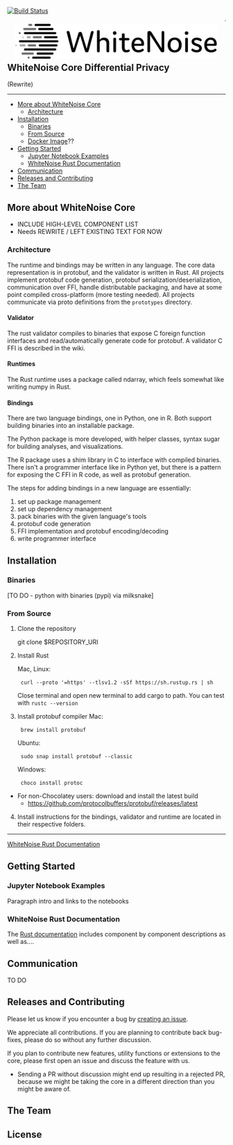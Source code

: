 [![Build Status](https://travis-ci.org/opendifferentialprivacy/whitenoise-core.svg?branch=develop)](https://travis-ci.org/opendifferentialprivacy/whitenoise-core)

<a href="http://opendp.io"><img src="images/WhiteNoise Logo/SVG/Full_grey.svg" align="left" height="80" vspace="8" hspace="18"></a>

---

## WhiteNoise Core Differential Privacy

(Rewrite)

---

- [More about WhiteNoise Core](#more-about-whitenoise-core)
  - [Architecture](#architecture)
- [Installation](#installation)
  - [Binaries](#binaries)
  - [From Source](#from-source)
  - [Docker Image](#docker-image)??
- [Getting Started](#getting-started)
  - [Jupyter Notebook Examples](#jupyter-notebook-examples)
  - [WhiteNoise Rust Documentation](#whitenoise-rust-documentation)
- [Communication](#communication)
- [Releases and Contributing](#releases-and-contributing)
- [The Team](#the-team)



## More about WhiteNoise Core

- INCLUDE HIGH-LEVEL COMPONENT LIST
- Needs REWRITE / LEFT EXISTING TEXT FOR NOW


### Architecture

The runtime and bindings may be written in any language. The core data representation is in protobuf, and the validator is written in Rust. All projects implement protobuf code generation, protobuf serialization/deserialization, communication over FFI, handle distributable packaging, and have at some point compiled cross-platform (more testing needed). All projects communicate via proto definitions from the `prototypes` directory.


#### Validator
The rust validator compiles to binaries that expose C foreign function interfaces and read/automatically generate code for protobuf. A validator C FFI is described in the wiki.

#### Runtimes
The Rust runtime uses a package called ndarray, which feels somewhat like writing numpy in Rust.

#### Bindings
There are two language bindings, one in Python, one in R. Both support building binaries into an installable package.

The Python package is more developed, with helper classes, syntax sugar for building analyses, and visualizations.

The R package uses a shim library in C to interface with compiled binaries. There isn't a programmer interface like in Python yet, but there is a pattern for exposing the C FFI in R code, as well as protobuf generation.

The steps for adding bindings in a new language are essentially:
1. set up package management
2. set up dependency management
3. pack binaries with the given language's tools
4. protobuf code generation
5. FFI implementation and protobuf encoding/decoding
6. write programmer interface


## Installation

### Binaries
[TO DO - python with binaries (pypi) via milksnake]

### From Source

1. Clone the repository

    git clone $REPOSITORY_URI

2. Install Rust

    Mac, Linux:

        curl --proto '=https' --tlsv1.2 -sSf https://sh.rustup.rs | sh

    Close terminal and open new terminal to add cargo to path.
    You can test with `rustc --version`

3. Install protobuf compiler
    Mac:
      
        brew install protobuf

    Ubuntu:

        sudo snap install protobuf --classic

    Windows:

        choco install protoc

* For non-Chocolatey users: download and install the latest build
  + https://github.com/protocolbuffers/protobuf/releases/latest


4. Install instructions for the bindings, validator and runtime are located in their respective folders.


---

[WhiteNoise Rust Documentation](https://opendifferentialprivacy.github.io/whitenoise-core/)

## Getting Started

### Jupyter Notebook Examples

Paragraph intro and links to the notebooks

### WhiteNoise Rust Documentation

The [Rust documentation](https://opendifferentialprivacy.github.io/whitenoise-core/) includes component by component descriptions as well as....


## Communication

TO DO

## Releases and Contributing

Please let us know if you encounter a bug by [creating an issue](https://github.com/opendifferentialprivacy/whitenoise-core/issues).

We appreciate all contributions. If you are planning to contribute back bug-fixes, please do so without any further discussion.

If you plan to contribute new features, utility functions or extensions to the core, please first open an issue and discuss the feature with us.
  - Sending a PR without discussion might end up resulting in a rejected PR, because we might be taking the core in a different direction than you might be aware of.

## The Team



## License
